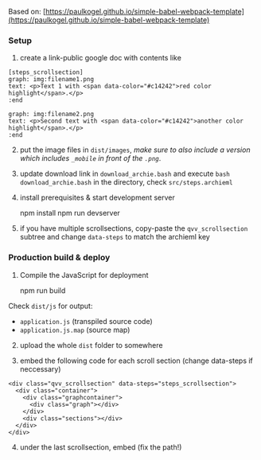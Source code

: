 Based on: [https://paulkogel.github.io/simple-babel-webpack-template](https://paulkogel.github.io/simple-babel-webpack-template)

### Setup

1. create a link-public google doc with contents like

```
[steps_scrollsection]
graph: img:filename1.png
text: <p>Text 1 with <span data-color="#c14242">red color highlight</span>.</p>
:end

graph: img:filename2.png
text: <p>Second text with <span data-color="#c14242">another color highlight</span>.</p>
:end
```

2. put the image files in `dist/images`, *make sure to also include a version which includes `_mobile` in front of the `.png`*.

3. update download link in `download_archie.bash` and execute `bash download_archie.bash` in the directory, check `src/steps.archieml`

4. install prerequisites & start development server

    npm install
    npm run devserver

5. if you have multiple scrollsections, copy-paste the `qvv_scrollsection` subtree and change `data-steps` to match the archieml key

### Production build & deploy

1. Compile the JavaScript for deployment

    npm run build

Check `dist/js` for output:
+ `application.js` (transpiled source code)
+ `application.js.map` (source map)


2. upload the whole `dist` folder to somewhere

3. embed the following code for each scroll section (change data-steps if neccessary)

```
<div class="qvv_scrollsection" data-steps="steps_scrollsection">
  <div class="container">
    <div class="graphcontainer">
      <div class="graph"></div>
    </div>
    <div class="sections"></div>
  </div>
</div>
```

4. under the last scrollsection, embed (fix the path!)

    <script src="scripttag.js"></script>

